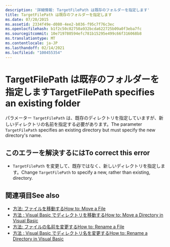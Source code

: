 ```yaml
---
description: '詳細情報: TargetFilePath は既存のフォルダーを指定します'
title: TargetFilePath は既存のフォルダーを指定します
ms.date: 07/20/2015
ms.assetid: 2334f49e-d080-4ee2-b036-f95c7f76c3ec
ms.openlocfilehash: b1f2c50c02750a932bcda622725b09a0f3eba7fc
ms.sourcegitcommit: 10e719780594efc781b15295e499c66f316068b8
ms.translationtype: MT
ms.contentlocale: ja-JP
ms.lasthandoff: 02/14/2021
ms.locfileid: "100455354"
---
```

# <a name="targetfilepath-specifies-an-existing-folder"></a><span data-ttu-id="34c9f-103">TargetFilePath は既存のフォルダーを指定します</span><span class="sxs-lookup"><span data-stu-id="34c9f-103">TargetFilePath specifies an existing folder</span></span>

<span data-ttu-id="34c9f-104">パラメーター `TargetFilePath` は、既存のディレクトリを指定していますが、新しいディレクトリの名前を指定する必要があります。</span><span class="sxs-lookup"><span data-stu-id="34c9f-104">The parameter `TargetFilePath` specifies an existing directory but must specify the new directory's name.</span></span>  
  
## <a name="to-correct-this-error"></a><span data-ttu-id="34c9f-105">このエラーを解決するには</span><span class="sxs-lookup"><span data-stu-id="34c9f-105">To correct this error</span></span>  
  
- <span data-ttu-id="34c9f-106">`TargetFilePath` を変更して、既存ではなく、新しいディレクトリを指定します。</span><span class="sxs-lookup"><span data-stu-id="34c9f-106">Change `TargetFilePath` to specify a new, rather than existing, directory.</span></span>  
  
## <a name="see-also"></a><span data-ttu-id="34c9f-107">関連項目</span><span class="sxs-lookup"><span data-stu-id="34c9f-107">See also</span></span>

- [<span data-ttu-id="34c9f-108">方法: ファイルを移動する</span><span class="sxs-lookup"><span data-stu-id="34c9f-108">How to: Move a File</span></span>](../developing-apps/programming/drives-directories-files/how-to-move-a-file.md)
- <span data-ttu-id="34c9f-109">[方法 : Visual Basic でディレクトリを移動する](/previous-versions/visualstudio/visual-studio-2010/ct88d1f1(v=vs.100))</span><span class="sxs-lookup"><span data-stu-id="34c9f-109">[How to: Move a Directory in Visual Basic](/previous-versions/visualstudio/visual-studio-2010/ct88d1f1(v=vs.100))</span></span>
- [<span data-ttu-id="34c9f-110">方法: ファイルの名前を変更する</span><span class="sxs-lookup"><span data-stu-id="34c9f-110">How to: Rename a File</span></span>](../developing-apps/programming/drives-directories-files/how-to-rename-a-file.md)
- <span data-ttu-id="34c9f-111">[方法 : Visual Basic でディレクトリ名を変更する](/previous-versions/visualstudio/visual-studio-2010/45we914z(v=vs.100))</span><span class="sxs-lookup"><span data-stu-id="34c9f-111">[How to: Rename a Directory in Visual Basic](/previous-versions/visualstudio/visual-studio-2010/45we914z(v=vs.100))</span></span>
